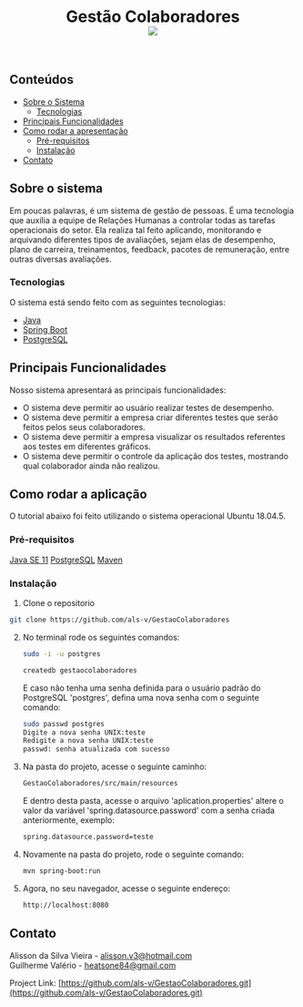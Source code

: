 <h1 align="center"> Gestão Colaboradores 
<div align="center">
<a href="https://travis-ci.com/github/als-v/GestaoColaboradores/builds">
<img  src="https://travis-ci.com/als-v/GestaoColaboradores.svg?branch=master">
</a>
</div>
</h1>
<br>


<!-- TABLE OF CONTENTS -->
## Conteúdos

* [Sobre o Sistema](#about-the-project)
  * [Tecnologias](#built-with)
* [Principais Funcionalidades](#features)
* [Como rodar a apresentação](#getting-started)
  * [Pré-requisitos](#prerequisites)
  * [Instalação](#installation)
* [Contato](#contact)



<!-- ABOUT THE PROJECT -->
## Sobre o sistema

Em poucas palavras, é um sistema de gestão de pessoas. É uma tecnologia que auxilia a equipe de Relações Humanas a controlar todas as tarefas operacionais do setor. Ela realiza tal feito aplicando, monitorando e arquivando diferentes tipos de avaliações, sejam elas de desempenho, plano de carreira, treinamentos, feedback, pacotes de remuneração, entre outras diversas avaliações.

### Tecnologias
O sistema está sendo feito com as seguintes tecnologias:
* [Java](https://www.java.com/)
* [Spring Boot](https://spring.io/projects/spring-boot)
* [PostgreSQL](https://www.postgresql.org/download/)


<!-- FEATURES -->
## Principais Funcionalidades
Nosso sistema apresentará as principais funcionalidades:
* O sistema deve permitir ao usuário realizar testes de desempenho.
* O sistema deve permitir a empresa criar diferentes testes que serão feitos pelos seus colaboradores.
* O sistema deve permitir a empresa visualizar os resultados referentes aos testes em diferentes gráficos.
* O sistema deve permitir o controle da aplicação dos testes, mostrando qual colaborador ainda não realizou.


<!-- GETTING STARTED -->
## Como rodar a aplicação

O tutorial abaixo foi feito utilizando o sistema operacional Ubuntu 18.04.5.

### Pré-requisitos

[Java SE 11](https://www.oracle.com/java/technologies/javase-downloads.html)
[PostgreSQL](https://www.postgresql.org/download/)
[Maven](https://maven.apache.org/)

### Instalação

1. Clone o repositorio
```sh
git clone https://github.com/als-v/GestaoColaboradores
```
2. No terminal rode os seguintes comandos:
	```sh
	sudo -i -u postgres
	```
	```sh
	createdb gestaocolaboradores
	```
	E caso não tenha uma senha definida para o usuário padrão do PostgreSQL 'postgres', defina uma nova senha com o seguinte comando:
	```sh
	sudo passwd postgres
	Digite a nova senha UNIX:teste
	Redigite a nova senha UNIX:teste
	passwd: senha atualizada com sucesso
	```
3. Na pasta do projeto, acesse o seguinte caminho: 
	```sh
	GestaoColaboradores/src/main/resources
	```
	E dentro desta pasta, acesse o arquivo 'aplication.properties' altere o valor da variável 'spring.datasource.password' com a senha criada anteriormente, exemplo:
	```sh
	spring.datasource.password=teste
	```
4. Novamente na pasta do projeto, rode o seguinte comando:
	```sh
	mvn spring-boot:run
	```
5. Agora, no seu navegador, acesse o seguinte endereço:	
	```sh	
	http://localhost:8080	
	```
<!-- USAGE EXAMPLES 
## Exemplo de uso
Colocar imagens aqui
-->
<!-- CONTACT -->
## Contato

Alisson da Silva Vieira - alisson.v3@hotmail.com  
Guilherme Valério - heatsone84@gmail.com

Project Link: [https://github.com/als-v/GestaoColaboradores.git](https://github.com/als-v/GestaoColaboradores.git)



